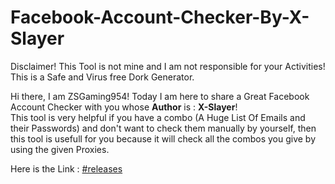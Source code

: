 # Facebook-Account-Checker-By-X-Slayer
Disclaimer! This Tool is not mine and I am not responsible for your Activities! This is a Safe and Virus free Dork Generator. <br>

Hi there, I am ZSGaming954! Today I am here to share a Great Facebook Account Checker with you whose **Author** is : **X-Slayer**!<br>
This tool is very helpful if you have a combo (A Huge List Of Emails and their Passwords) and don't want to check them manually by yourself, then this tool is usefull for you because it will check all the combos you give by using the given Proxies.

Here is the Link : [#releases](https://github.com/ZSGaming954/Facebook-Account-Checker-By-X-Slayer/releases/download/Tools/Facebook.Accounts.Checker.By.X-SLAYER.rar)
